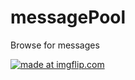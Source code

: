 # messagePool

Browse for messages



<a href="https://media.giphy.com/media/20KLZLnDaQbngWpXfq/giphy.gif"><img src="https://media.giphy.com/media/20KLZLnDaQbngWpXfq/giphy.gif" title="made at imgflip.com"/></a>

